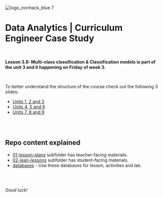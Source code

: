 ![logo_ironhack_blue 7](https://user-images.githubusercontent.com/60669832/116674800-61c60f00-a9a5-11eb-887d-71a82f0ac643.png)

# Data Analytics | Curriculum Engineer Case Study

<br/>

**Lesson 3.8: Multi-class classification & Classification models is part of the unit 3 and it happening on Friday of week 3.**

<br/>

To better understand the structure of the course check out the following 3 slides:

- [Units 1, 2 and 3](https://docs.google.com/presentation/d/1irmMcY-L1QwJnSiW05OpSBiZKEYFQlCd3TvQPQ59JHI/edit#slide=id.ga38e44239d_2_12)
- [Units 4, 5 and 6](https://docs.google.com/presentation/d/1irmMcY-L1QwJnSiW05OpSBiZKEYFQlCd3TvQPQ59JHI/edit#slide=id.ga38e44239d_2_15)
- [Units 7, 8 and 9](https://docs.google.com/presentation/d/1irmMcY-L1QwJnSiW05OpSBiZKEYFQlCd3TvQPQ59JHI/edit#slide=id.ga38e44239d_2_18)

<br/><br/>

## Repo content explained

- [01-lesson-plans](https://github.com/ironhack-edu/temp-da-ce-case-study/tree/master/01-lesson-plans) subfolder has teacher-facing materials.
- [02-lean-lessons](https://github.com/ironhack-edu/temp-da-ce-case-study/tree/master/02-lean-lessons) subfolder has student-facing materials.
- [databases](https://github.com/ironhack-edu/temp-da-ce-case-study/tree/master/databases) - Use these databases for lesson, activities and lab.

<br/><br/>

_Good luck!_
